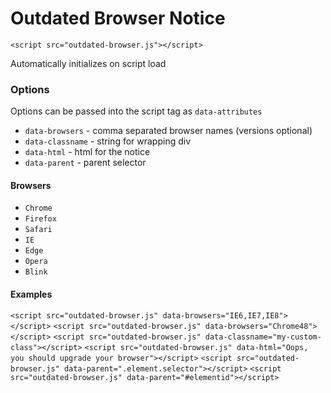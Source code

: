 # Outdated Browser Notice

`<script src="outdated-browser.js"></script>`

Automatically initializes on script load

### Options

Options can be passed into the script tag as `data-attributes`

- `data-browsers` - comma separated browser names (versions optional)
- `data-classname` - string for wrapping div
- `data-html` - html for the notice
- `data-parent` - parent selector

#### Browsers

- `Chrome`
- `Firefox`
- `Safari`
- `IE`
- `Edge`
- `Opera`
- `Blink`

#### Examples

`<script src="outdated-browser.js" data-browsers="IE6,IE7,IE8"></script>`
`<script src="outdated-browser.js" data-browsers="Chrome48"></script>`
`<script src="outdated-browser.js" data-classname="my-custom-class"></script>`
`<script src="outdated-browser.js" data-html="Oops, you should upgrade your browser"></script>`
`<script src="outdated-browser.js" data-parent=".element.selector"></script>`
`<script src="outdated-browser.js" data-parent="#elementid"></script>`